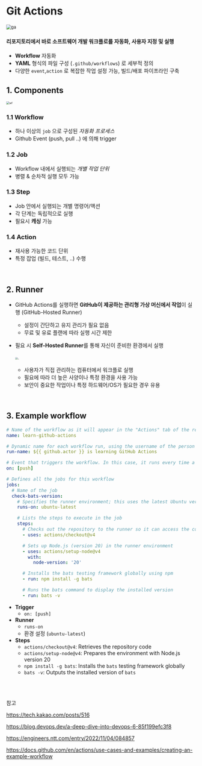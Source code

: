 # Git Actions

<img src="https://media2.dev.to/dynamic/image/width=800%2Cheight=%2Cfit=scale-down%2Cgravity=auto%2Cformat=auto/https%3A%2F%2Fcdn-images-1.medium.com%2Fmax%2F2000%2F1%2A7Z5NDciyXIzGK791LriXrQ.png" alt="ga" style="zoom:80%;" />

#### 리포지토리에서 바로 소프트웨어 개발 워크플로를 자동화, 사용자 지정 및 실행

- **Workflow** 자동화
- **YAML** 형식의 파일 구성 (`.github/workflows`) 로 세부적 정의
- 다양한 `event`,`action` 로 복잡한 작업 설정 가능, 빌드/배포 파이프라인 구축

## 1. Components

<img src="https://docs.github.com/assets/cb-25535/mw-1440/images/help/actions/overview-actions-simple.webp" alt="wf" style="zoom:50%;" />

### 1.1 Workflow

- 하나 이상의 `job` 으로 구성된 *자동화 프로세스*
- Github Event (push, pull ..) 에 의해 trigger

### 1.2 Job

- Workflow 내에서 실행되는 *개별 작업 단위*
- 병렬 & 순차적 실행 모두 가능

### 1.3 Step

- Job 안에서 실행되는 개별 명령어/액션
- 각 단계는 독립적으로 실행
- 필요시 **캐싱** 가능

### 1.4 Action

- 재사용 가능한 코드 단위
- 특정 잡업 (빌드, 테스트, ..) 수행



<br/>

## 2. Runner

- GitHub Actions를 실행하면 **GitHub이 제공하는 관리형 가상 머신에서 작업**이 실행 (GitHub-Hosted Runner)

  - 설정이 간단하고 유지 관리가 필요 없음
  - 무료 및 유료 플랜에 따라 실행 시간 제한

- 필요 시 **Self-Hosted Runner**를 통해 자신이 준비한 환경에서 실행

  ​	<img src="https://svevn.com/images/svevn-GitHub-Actions-self-hosted-runners.svg" alt="ㄴ" style="zoom:37%;" />

  - 사용자가 직접 관리하는 컴퓨터에서 워크플로 실행
  - 필요에 따라 더 높은 사양이나 특정 환경을 사용 가능
  - 보안이 중요한 작업이나 특정 하드웨어/OS가 필요한 경우 유용


<br/>

## 3. Example workflow

```yaml
# Name of the workflow as it will appear in the "Actions" tab of the repository
name: learn-github-actions

# Dynamic name for each workflow run, using the username of the person who triggered the workflow
run-name: ${{ github.actor }} is learning GitHub Actions

# Event that triggers the workflow. In this case, it runs every time a push event occurs
on: [push]

# Defines all the jobs for this workflow
jobs:
  # Name of the job
  check-bats-version:
    # Specifies the runner environment; this uses the latest Ubuntu version provided by GitHub
    runs-on: ubuntu-latest

    # Lists the steps to execute in the job
    steps:
      # Checks out the repository to the runner so it can access the code
      - uses: actions/checkout@v4

      # Sets up Node.js (version 20) in the runner environment
      - uses: actions/setup-node@v4
        with:
          node-version: '20'

      # Installs the bats testing framework globally using npm
      - run: npm install -g bats

      # Runs the bats command to display the installed version
      - run: bats -v
```

- **Trigger**
  - `on: [push]`
- **Runner**
  -  `runs-on`
  - 환경 설정 (`ubuntu-latest`)
- **Steps**
  - `actions/checkout@v4`: Retrieves the repository code
  - `actions/setup-node@v4`: Prepares the environment with Node.js version 20
  - `npm install -g bats`: Installs the `bats` testing framework globally
  - `bats -v`: Outputs the installed version of `bats`











<br/><br/>

참고

https://tech.kakao.com/posts/516

https://blog.devops.dev/a-deep-dive-into-devops-6-85f199efc3f8

https://engineers.ntt.com/entry/2022/11/04/084857

https://docs.github.com/en/actions/use-cases-and-examples/creating-an-example-workflow
